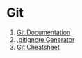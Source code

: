 # Git

1. [Git Documentation](https://git-scm.com/doc)
2. [.gitignore Generator](http://gitignore.io/)
3. [Git Cheatsheet](https://www.atlassian.com/dam/jcr:e7e22f25-bba2-4ef1-a197-53f46b6df4a5/SWTM-2088_Atlassian-Git-Cheatsheet.pdf)
